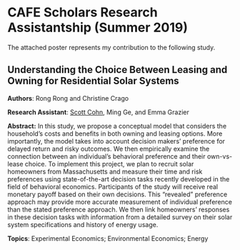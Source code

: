 # CAFE Scholars Research Assistantship (Summer 2019)

The attached poster represents my contribution to the following study.

## Understanding the Choice Between Leasing and Owning for Residential Solar Systems

**Authors**: Rong Rong and Christine Crago

**Research Assistant**: [Scott Cohn](http://scottkcohn.com), Ming Ge, and Emma Grazier

**Abstract:** In this study, we propose a conceptual model that considers the household’s costs and benefits in both owning and leasing options. More importantly, the model takes into account decision makers’ preference for delayed return and risky outcomes. We then empirically examine the connection between an individual’s behavioral preference and their own-vs-lease choice. To implement this project, we plan to recruit solar homeowners from Massachusetts and measure their time and risk preferences using state-of-the-art decision tasks recently developed in the field of behavioral economics. Participants of the study will receive real monetary payoff based on their own decisions. This “revealed” preference approach may provide more accurate measurement of individual preference than the stated preference approach. We then link homeowners’ responses in these decision tasks with information from a detailed survey on their solar system specifications and history of energy usage.

**Topics**: Experimental Economics; Environmental Economics; Energy



